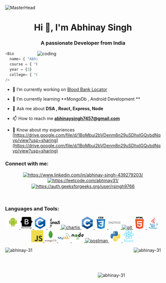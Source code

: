 ![MasterHead](https://3.bp.blogspot.com/-dB6ndKqIAuI/XdWeOASO5AI/AAAAAAAANZA/MSbT9mh6bukxkI-tqnu_GARIZZV5WNVhQCLcBGAsYHQ/w1200-h400-p-k-no-nu/image1.gif)
<h1 align="center">Hi 👋, I'm Abhinay Singh</h1>
<h3 align="center">A passionate Developer from India</h3>
<img align="right" alt="coding" width="400" src="https://media0.giphy.com/media/v1.Y2lkPTc5MGI3NjExMGU2NDRlZDViMGM4ZTYzYTA2Yzc3MDM3YjFlOGIyMWViNjc1OWE4YSZlcD12MV9pbnRlcm5hbF9naWZzX2dpZklkJmN0PWc/qgQUggAC3Pfv687qPC/giphy.gif"/>

```js
<Bio 
  name= { "Abhinay Singh" }
  course = { "BE CSE" }
  year = {3}
  college= { "Chandigarh University, Punjab" } 
/>
```
<!-- <p align="left"> <a href="https://github.com/ryo-ma/github-profile-trophy"><img src="https://github-profile-trophy.vercel.app/?username=abhinay-31" alt="abhinay-31" /></a> </p> -->
- 🔭 I’m currently working on [Blood Bank Locator](https://github.com/ABHINAY-31/web-app)

- 🌱 I’m currently learning **MongoDb , Android Development **

- 💬 Ask me about **DSA , React, Express, Node**

- 📫 How to reach me **abhinaysingh7457@gmail.com**

- 📄 Know about my experiences [https://drive.google.com/file/d/1BoMbui2bVDenm8n29uSDhxIGQybdNqvp/view?usp=sharing](https://drive.google.com/file/d/1BoMbui2bVDenm8n29uSDhxIGQybdNqvp/view?usp=sharing) <br/>

<h3 align="left">Connect with me:</h3>
<p align="center">
<a href="https://linkedin.com/in/https://www.linkedin.com/in/abhinay-singh-439279203/" target="blank"><img align="center" src="https://raw.githubusercontent.com/rahuldkjain/github-profile-readme-generator/master/src/images/icons/Social/linked-in-alt.svg" alt="https://www.linkedin.com/in/abhinay-singh-439279203/" height="30" width="40" /></a>
<a href="https://www.leetcode.com/https://leetcode.com/abhinay31/" target="blank"><img align="center" src="https://raw.githubusercontent.com/rahuldkjain/github-profile-readme-generator/master/src/images/icons/Social/leet-code.svg" alt="https://leetcode.com/abhinay31/" height="30" width="40" /></a>
<a href="https://auth.geeksforgeeks.org/user/https://auth.geeksforgeeks.org/user/rsingh9766" target="blank"><img align="center" src="https://raw.githubusercontent.com/rahuldkjain/github-profile-readme-generator/master/src/images/icons/Social/geeks-for-geeks.svg" alt="https://auth.geeksforgeeks.org/user/rsingh9766" height="30" width="40" /></a>
</p> <br/>

<h3 align="left">Languages and Tools:</h3>
<p align="center"> <a href="https://developer.android.com" target="_blank" rel="noreferrer"> <img src="https://raw.githubusercontent.com/devicons/devicon/master/icons/android/android-original-wordmark.svg" alt="android" width="40" height="40"/> </a> <a href="https://getbootstrap.com" target="_blank" rel="noreferrer"> <img src="https://raw.githubusercontent.com/devicons/devicon/master/icons/bootstrap/bootstrap-plain-wordmark.svg" alt="bootstrap" width="40" height="40"/> </a> <a href="https://www.cprogramming.com/" target="_blank" rel="noreferrer"> <img src="https://raw.githubusercontent.com/devicons/devicon/master/icons/c/c-original.svg" alt="c" width="40" height="40"/> </a> <a href="https://canvasjs.com" target="_blank" rel="noreferrer"> <img src="https://raw.githubusercontent.com/Hardik0307/Hardik0307/master/assets/canvasjs-charts.svg" alt="canvasjs" width="40" height="40"/> </a> <a href="https://www.chartjs.org" target="_blank" rel="noreferrer"> <img src="https://www.chartjs.org/media/logo-title.svg" alt="chartjs" width="40" height="40"/> </a> <a href="https://www.w3schools.com/cpp/" target="_blank" rel="noreferrer"> <img src="https://raw.githubusercontent.com/devicons/devicon/master/icons/cplusplus/cplusplus-original.svg" alt="cplusplus" width="40" height="40"/> </a> <a href="https://www.w3schools.com/css/" target="_blank" rel="noreferrer"> <img src="https://raw.githubusercontent.com/devicons/devicon/master/icons/css3/css3-original-wordmark.svg" alt="css3" width="40" height="40"/> </a> <a href="https://expressjs.com" target="_blank" rel="noreferrer"> <img src="https://raw.githubusercontent.com/devicons/devicon/master/icons/express/express-original-wordmark.svg" alt="express" width="40" height="40"/> </a> <a href="https://git-scm.com/" target="_blank" rel="noreferrer"> <img src="https://www.vectorlogo.zone/logos/git-scm/git-scm-icon.svg" alt="git" width="40" height="40"/> </a> <a href="https://www.w3.org/html/" target="_blank" rel="noreferrer"> <img src="https://raw.githubusercontent.com/devicons/devicon/master/icons/html5/html5-original-wordmark.svg" alt="html5" width="40" height="40"/> </a> <a href="https://www.java.com" target="_blank" rel="noreferrer"> <img src="https://raw.githubusercontent.com/devicons/devicon/master/icons/java/java-original.svg" alt="java" width="40" height="40"/> </a> <a href="https://developer.mozilla.org/en-US/docs/Web/JavaScript" target="_blank" rel="noreferrer"> <img src="https://raw.githubusercontent.com/devicons/devicon/master/icons/javascript/javascript-original.svg" alt="javascript" width="40" height="40"/> </a> <a href="https://www.mongodb.com/" target="_blank" rel="noreferrer"> <img src="https://raw.githubusercontent.com/devicons/devicon/master/icons/mongodb/mongodb-original-wordmark.svg" alt="mongodb" width="40" height="40"/> </a> <a href="https://www.mysql.com/" target="_blank" rel="noreferrer"> <img src="https://raw.githubusercontent.com/devicons/devicon/master/icons/mysql/mysql-original-wordmark.svg" alt="mysql" width="40" height="40"/> </a> <a href="https://nodejs.org" target="_blank" rel="noreferrer"> <img src="https://raw.githubusercontent.com/devicons/devicon/master/icons/nodejs/nodejs-original-wordmark.svg" alt="nodejs" width="40" height="40"/> </a> <a href="https://postman.com" target="_blank" rel="noreferrer"> <img src="https://www.vectorlogo.zone/logos/getpostman/getpostman-icon.svg" alt="postman" width="40" height="40"/> </a> <a href="https://www.python.org" target="_blank" rel="noreferrer"> <img src="https://raw.githubusercontent.com/devicons/devicon/master/icons/python/python-original.svg" alt="python" width="40" height="40"/> </a> <a href="https://reactjs.org/" target="_blank" rel="noreferrer"> <img src="https://raw.githubusercontent.com/devicons/devicon/master/icons/react/react-original-wordmark.svg" alt="react" width="40" height="40"/> </a> </p>

<p><img align="left" width="300" height="195" src="https://github-readme-stats.vercel.app/api/top-langs?username=abhinay-31&show_icons=true&locale=en&layout=compact" alt="abhinay-31" /></p>

<p>&nbsp;<img align="right"  src="https://github-readme-stats.vercel.app/api?username=abhinay-31&show_icons=true&locale=en" alt="abhinay-31" /></p> <br/> <br/>

<p><img align="center" margin-top="40"src="https://github-readme-streak-stats.herokuapp.com/?user=abhinay-31&" alt="abhinay-31" /></p>
